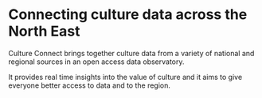 # Connecting culture data across the North East

Culture Connect brings together culture data from a variety of national and regional sources in an open access data observatory. 

It provides real time insights into the value of culture and it aims to give everyone better access to data and to the region.
